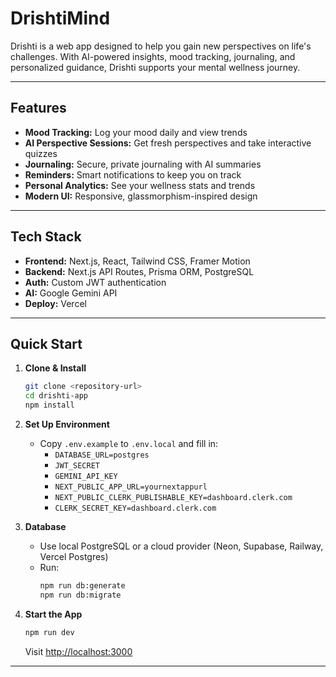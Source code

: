 # DrishtiMind

Drishti is a web app designed to help you gain new perspectives on life's challenges. With AI-powered insights, mood tracking, journaling, and personalized guidance, Drishti supports your mental wellness journey.

---

## Features

- **Mood Tracking:** Log your mood daily and view trends
- **AI Perspective Sessions:** Get fresh perspectives and take interactive quizzes
- **Journaling:** Secure, private journaling with AI summaries
- **Reminders:** Smart notifications to keep you on track
- **Personal Analytics:** See your wellness stats and trends
- **Modern UI:** Responsive, glassmorphism-inspired design

---

## Tech Stack

- **Frontend:** Next.js, React, Tailwind CSS, Framer Motion
- **Backend:** Next.js API Routes, Prisma ORM, PostgreSQL
- **Auth:** Custom JWT authentication
- **AI:** Google Gemini API
- **Deploy:** Vercel

---

## Quick Start

1. **Clone & Install**
   ```bash
   git clone <repository-url>
   cd drishti-app
   npm install
   ```

2. **Set Up Environment**
   - Copy `.env.example` to `.env.local` and fill in:
     - `DATABASE_URL=postgres`
     - `JWT_SECRET`
     - `GEMINI_API_KEY`
     - `NEXT_PUBLIC_APP_URL=yournextappurl`
     - `NEXT_PUBLIC_CLERK_PUBLISHABLE_KEY=dashboard.clerk.com`
     - `CLERK_SECRET_KEY=dashboard.clerk.com`

3. **Database**
   - Use local PostgreSQL or a cloud provider (Neon, Supabase, Railway, Vercel Postgres)
   - Run:
     ```bash
     npm run db:generate
     npm run db:migrate
     ```

4. **Start the App**
   ```bash
   npm run dev
   ```
   Visit [http://localhost:3000](http://localhost:3000)

---